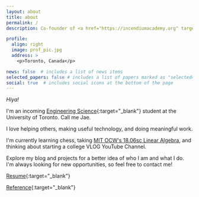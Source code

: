```yaml
---
layout: about
title: about
permalink: /
description: Co-founder of <a href="https://incendiumacademy.org" target="blank">Incendium Academy</a>. <a href="http://wlmac.ca/macsprogram/" target="blank">MaCS Program</a>.

profile:
  align: right
  image: prof_pic.jpg
  address: >
    <p>Toronto, Canada</p>

news: false  # includes a list of news items
selected_papers: false # includes a list of papers marked as "selected={true}"
social: true  # includes social icons at the bottom of the page
---
```


*Hiya!*

I'm an incoming [Engineering Science](https://engsci.utoronto.ca/program/what-is-engsci/){:target="_blank"} student at the University of Toronto. Call me Jae.

I love helping others, making useful technology, and doing meaningful work.

I'm currently learning chess, taking [MIT OCW's 18.06sc Linear Algebra](https://ocw.mit.edu/courses/mathematics/18-06sc-linear-algebra-fall-2011/), and thinking about starting a college VLOG YouTube Channel. 

Explore my blog and projects for a better idea of who I am and what I do. I'm always looking for new opportunities, so feel free to contact me!


[Resume](assets/pdf/resume.pdf){:target="_blank"}

[Reference](assets/pdf/nya_reference.pdf){:target="_blank"}